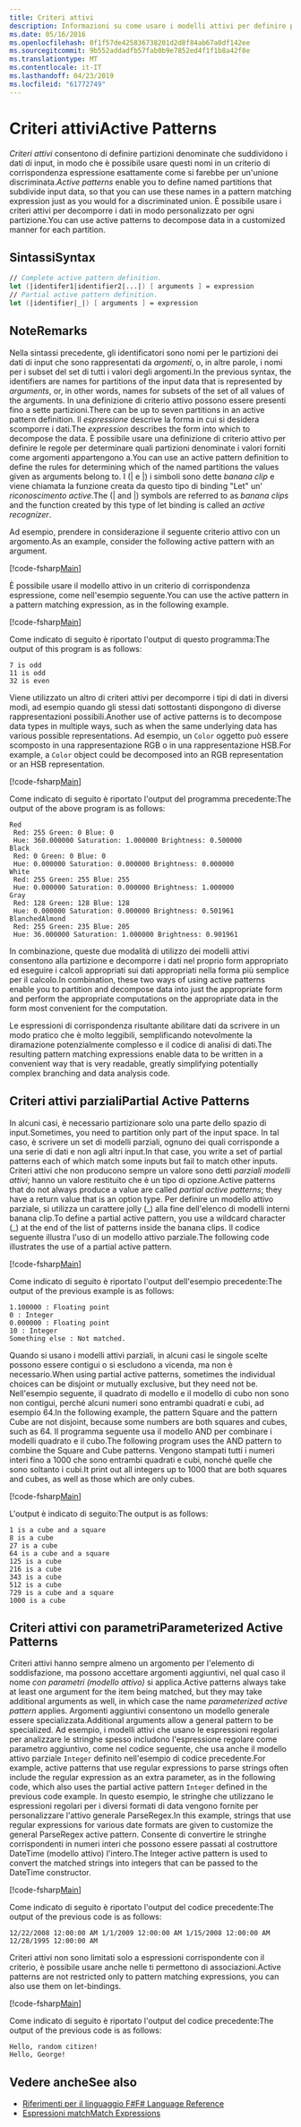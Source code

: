 ```yaml
---
title: Criteri attivi
description: Informazioni su come usare i modelli attivi per definire partizioni denominate che suddividono i dati di input di F# linguaggio di programmazione.
ms.date: 05/16/2016
ms.openlocfilehash: 0f1f57de425836738201d2d8f84ab67a0df142ee
ms.sourcegitcommit: 9b552addadfb57fab0b9e7852ed4f1f1b8a42f8e
ms.translationtype: MT
ms.contentlocale: it-IT
ms.lasthandoff: 04/23/2019
ms.locfileid: "61772749"
---
```

# <a name="active-patterns"></a><span data-ttu-id="f49c5-103">Criteri attivi</span><span class="sxs-lookup"><span data-stu-id="f49c5-103">Active Patterns</span></span>

<span data-ttu-id="f49c5-104">*Criteri attivi* consentono di definire partizioni denominate che suddividono i dati di input, in modo che è possibile usare questi nomi in un criterio di corrispondenza espressione esattamente come si farebbe per un'unione discriminata.</span><span class="sxs-lookup"><span data-stu-id="f49c5-104">*Active patterns* enable you to define named partitions that subdivide input data, so that you can use these names in a pattern matching expression just as you would for a discriminated union.</span></span> <span data-ttu-id="f49c5-105">È possibile usare i criteri attivi per decomporre i dati in modo personalizzato per ogni partizione.</span><span class="sxs-lookup"><span data-stu-id="f49c5-105">You can use active patterns to decompose data in a customized manner for each partition.</span></span>

## <a name="syntax"></a><span data-ttu-id="f49c5-106">Sintassi</span><span class="sxs-lookup"><span data-stu-id="f49c5-106">Syntax</span></span>

```fsharp
// Complete active pattern definition.
let (|identifer1|identifier2|...|) [ arguments ] = expression
// Partial active pattern definition.
let (|identifier|_|) [ arguments ] = expression
```

## <a name="remarks"></a><span data-ttu-id="f49c5-107">Note</span><span class="sxs-lookup"><span data-stu-id="f49c5-107">Remarks</span></span>

<span data-ttu-id="f49c5-108">Nella sintassi precedente, gli identificatori sono nomi per le partizioni dei dati di input che sono rappresentati da *argomenti*, o, in altre parole, i nomi per i subset del set di tutti i valori degli argomenti.</span><span class="sxs-lookup"><span data-stu-id="f49c5-108">In the previous syntax, the identifiers are names for partitions of the input data that is represented by *arguments*, or, in other words, names for subsets of the set of all values of the arguments.</span></span> <span data-ttu-id="f49c5-109">In una definizione di criterio attivo possono essere presenti fino a sette partizioni.</span><span class="sxs-lookup"><span data-stu-id="f49c5-109">There can be up to seven partitions in an active pattern definition.</span></span> <span data-ttu-id="f49c5-110">Il *espressione* descrive la forma in cui si desidera scomporre i dati.</span><span class="sxs-lookup"><span data-stu-id="f49c5-110">The *expression* describes the form into which to decompose the data.</span></span> <span data-ttu-id="f49c5-111">È possibile usare una definizione di criterio attivo per definire le regole per determinare quali partizioni denominate i valori forniti come argomenti appartengono a.</span><span class="sxs-lookup"><span data-stu-id="f49c5-111">You can use an active pattern definition to define the rules for determining which of the named partitions the values given as arguments belong to.</span></span> <span data-ttu-id="f49c5-112">I (| e |) i simboli sono dette *banana clip* e viene chiamata la funzione creata da questo tipo di binding "Let" un' *riconoscimento active*.</span><span class="sxs-lookup"><span data-stu-id="f49c5-112">The (| and |) symbols are referred to as *banana clips* and the function created by this type of let binding is called an *active recognizer*.</span></span>

<span data-ttu-id="f49c5-113">Ad esempio, prendere in considerazione il seguente criterio attivo con un argomento.</span><span class="sxs-lookup"><span data-stu-id="f49c5-113">As an example, consider the following active pattern with an argument.</span></span>

[!code-fsharp[Main](../../../samples/snippets/fsharp/lang-ref-2/snippet5001.fs)]

<span data-ttu-id="f49c5-114">È possibile usare il modello attivo in un criterio di corrispondenza espressione, come nell'esempio seguente.</span><span class="sxs-lookup"><span data-stu-id="f49c5-114">You can use the active pattern in a pattern matching expression, as in the following example.</span></span>

[!code-fsharp[Main](../../../samples/snippets/fsharp/lang-ref-2/snippet5002.fs)]

<span data-ttu-id="f49c5-115">Come indicato di seguito è riportato l'output di questo programma:</span><span class="sxs-lookup"><span data-stu-id="f49c5-115">The output of this program is as follows:</span></span>

```
7 is odd
11 is odd
32 is even
```

<span data-ttu-id="f49c5-116">Viene utilizzato un altro di criteri attivi per decomporre i tipi di dati in diversi modi, ad esempio quando gli stessi dati sottostanti dispongono di diverse rappresentazioni possibili.</span><span class="sxs-lookup"><span data-stu-id="f49c5-116">Another use of active patterns is to decompose data types in multiple ways, such as when the same underlying data has various possible representations.</span></span> <span data-ttu-id="f49c5-117">Ad esempio, un `Color` oggetto può essere scomposto in una rappresentazione RGB o in una rappresentazione HSB.</span><span class="sxs-lookup"><span data-stu-id="f49c5-117">For example, a `Color` object could be decomposed into an RGB representation or an HSB representation.</span></span>

[!code-fsharp[Main](~/samples/snippets/fsharp/lang-ref-2/snippet5003.fs)]

<span data-ttu-id="f49c5-118">Come indicato di seguito è riportato l'output del programma precedente:</span><span class="sxs-lookup"><span data-stu-id="f49c5-118">The output of the above program is as follows:</span></span>

```
Red
 Red: 255 Green: 0 Blue: 0
 Hue: 360.000000 Saturation: 1.000000 Brightness: 0.500000
Black
 Red: 0 Green: 0 Blue: 0
 Hue: 0.000000 Saturation: 0.000000 Brightness: 0.000000
White
 Red: 255 Green: 255 Blue: 255
 Hue: 0.000000 Saturation: 0.000000 Brightness: 1.000000
Gray
 Red: 128 Green: 128 Blue: 128
 Hue: 0.000000 Saturation: 0.000000 Brightness: 0.501961
BlanchedAlmond
 Red: 255 Green: 235 Blue: 205
 Hue: 36.000000 Saturation: 1.000000 Brightness: 0.901961
```

<span data-ttu-id="f49c5-119">In combinazione, queste due modalità di utilizzo dei modelli attivi consentono alla partizione e decomporre i dati nel proprio form appropriato ed eseguire i calcoli appropriati sui dati appropriati nella forma più semplice per il calcolo.</span><span class="sxs-lookup"><span data-stu-id="f49c5-119">In combination, these two ways of using active patterns enable you to partition and decompose data into just the appropriate form and perform the appropriate computations on the appropriate data in the form most convenient for the computation.</span></span>

<span data-ttu-id="f49c5-120">Le espressioni di corrispondenza risultante abilitare dati da scrivere in un modo pratico che è molto leggibili, semplificando notevolmente la diramazione potenzialmente complesso e il codice di analisi di dati.</span><span class="sxs-lookup"><span data-stu-id="f49c5-120">The resulting pattern matching expressions enable data to be written in a convenient way that is very readable, greatly simplifying potentially complex branching and data analysis code.</span></span>

## <a name="partial-active-patterns"></a><span data-ttu-id="f49c5-121">Criteri attivi parziali</span><span class="sxs-lookup"><span data-stu-id="f49c5-121">Partial Active Patterns</span></span>

<span data-ttu-id="f49c5-122">In alcuni casi, è necessario partizionare solo una parte dello spazio di input.</span><span class="sxs-lookup"><span data-stu-id="f49c5-122">Sometimes, you need to partition only part of the input space.</span></span> <span data-ttu-id="f49c5-123">In tal caso, è scrivere un set di modelli parziali, ognuno dei quali corrisponde a una serie di dati e non agli altri input.</span><span class="sxs-lookup"><span data-stu-id="f49c5-123">In that case, you write a set of partial patterns each of which match some inputs but fail to match other inputs.</span></span> <span data-ttu-id="f49c5-124">Criteri attivi che non producono sempre un valore sono detti *parziali modelli attivi*; hanno un valore restituito che è un tipo di opzione.</span><span class="sxs-lookup"><span data-stu-id="f49c5-124">Active patterns that do not always produce a value are called *partial active patterns*; they have a return value that is an option type.</span></span> <span data-ttu-id="f49c5-125">Per definire un modello attivo parziale, si utilizza un carattere jolly (\_) alla fine dell'elenco di modelli interni banana clip.</span><span class="sxs-lookup"><span data-stu-id="f49c5-125">To define a partial active pattern, you use a wildcard character (\_) at the end of the list of patterns inside the banana clips.</span></span> <span data-ttu-id="f49c5-126">Il codice seguente illustra l'uso di un modello attivo parziale.</span><span class="sxs-lookup"><span data-stu-id="f49c5-126">The following code illustrates the use of a partial active pattern.</span></span>

[!code-fsharp[Main](~/samples/snippets/fsharp/lang-ref-2/snippet5004.fs)]

<span data-ttu-id="f49c5-127">Come indicato di seguito è riportato l'output dell'esempio precedente:</span><span class="sxs-lookup"><span data-stu-id="f49c5-127">The output of the previous example is as follows:</span></span>

```
1.100000 : Floating point
0 : Integer
0.000000 : Floating point
10 : Integer
Something else : Not matched.
```

<span data-ttu-id="f49c5-128">Quando si usano i modelli attivi parziali, in alcuni casi le singole scelte possono essere contigui o si escludono a vicenda, ma non è necessario.</span><span class="sxs-lookup"><span data-stu-id="f49c5-128">When using partial active patterns, sometimes the individual choices can be disjoint or mutually exclusive, but they need not be.</span></span> <span data-ttu-id="f49c5-129">Nell'esempio seguente, il quadrato di modello e il modello di cubo non sono non contigui, perché alcuni numeri sono entrambi quadrati e cubi, ad esempio 64.</span><span class="sxs-lookup"><span data-stu-id="f49c5-129">In the following example, the pattern Square and the pattern Cube are not disjoint, because some numbers are both squares and cubes, such as 64.</span></span> <span data-ttu-id="f49c5-130">Il programma seguente usa il modello AND per combinare i modelli quadrato e il cubo.</span><span class="sxs-lookup"><span data-stu-id="f49c5-130">The following program uses the AND pattern to combine the Square and Cube patterns.</span></span> <span data-ttu-id="f49c5-131">Vengono stampati tutti i numeri interi fino a 1000 che sono entrambi quadrati e cubi, nonché quelle che sono soltanto i cubi.</span><span class="sxs-lookup"><span data-stu-id="f49c5-131">It print out all integers up to 1000 that are both squares and cubes, as well as those which are only cubes.</span></span> 

[!code-fsharp[Main](~/samples/snippets/fsharp/lang-ref-2/snippet5005.fs)]

<span data-ttu-id="f49c5-132">L'output è indicato di seguito:</span><span class="sxs-lookup"><span data-stu-id="f49c5-132">The output is as follows:</span></span>

```
1 is a cube and a square
8 is a cube
27 is a cube
64 is a cube and a square
125 is a cube
216 is a cube
343 is a cube
512 is a cube
729 is a cube and a square
1000 is a cube
```

## <a name="parameterized-active-patterns"></a><span data-ttu-id="f49c5-133">Criteri attivi con parametri</span><span class="sxs-lookup"><span data-stu-id="f49c5-133">Parameterized Active Patterns</span></span>

<span data-ttu-id="f49c5-134">Criteri attivi hanno sempre almeno un argomento per l'elemento di soddisfazione, ma possono accettare argomenti aggiuntivi, nel qual caso il nome *con parametri (modello attivo)* si applica.</span><span class="sxs-lookup"><span data-stu-id="f49c5-134">Active patterns always take at least one argument for the item being matched, but they may take additional arguments as well, in which case the name *parameterized active pattern* applies.</span></span> <span data-ttu-id="f49c5-135">Argomenti aggiuntivi consentono un modello generale essere specializzata.</span><span class="sxs-lookup"><span data-stu-id="f49c5-135">Additional arguments allow a general pattern to be specialized.</span></span> <span data-ttu-id="f49c5-136">Ad esempio, i modelli attivi che usano le espressioni regolari per analizzare le stringhe spesso includono l'espressione regolare come parametro aggiuntivo, come nel codice seguente, che usa anche il modello attivo parziale `Integer` definito nell'esempio di codice precedente.</span><span class="sxs-lookup"><span data-stu-id="f49c5-136">For example, active patterns that use regular expressions to parse strings often include the regular expression as an extra parameter, as in the following code, which also uses the partial active pattern `Integer` defined in the previous code example.</span></span> <span data-ttu-id="f49c5-137">In questo esempio, le stringhe che utilizzano le espressioni regolari per i diversi formati di data vengono fornite per personalizzare l'attivo generale ParseRegex.</span><span class="sxs-lookup"><span data-stu-id="f49c5-137">In this example, strings that use regular expressions for various date formats are given to customize the general ParseRegex active pattern.</span></span> <span data-ttu-id="f49c5-138">Consente di convertire le stringhe corrispondenti in numeri interi che possono essere passati al costruttore DateTime (modello attivo) l'intero.</span><span class="sxs-lookup"><span data-stu-id="f49c5-138">The Integer active pattern is used to convert the matched strings into integers that can be passed to the DateTime constructor.</span></span>

[!code-fsharp[Main](~/samples/snippets/fsharp/lang-ref-2/snippet5006.fs)]

<span data-ttu-id="f49c5-139">Come indicato di seguito è riportato l'output del codice precedente:</span><span class="sxs-lookup"><span data-stu-id="f49c5-139">The output of the previous code is as follows:</span></span>

```
12/22/2008 12:00:00 AM 1/1/2009 12:00:00 AM 1/15/2008 12:00:00 AM 12/28/1995 12:00:00 AM
```

<span data-ttu-id="f49c5-140">Criteri attivi non sono limitati solo a espressioni corrispondente con il criterio, è possibile usare anche nelle ti permettono di associazioni.</span><span class="sxs-lookup"><span data-stu-id="f49c5-140">Active patterns are not restricted only to pattern matching expressions, you can also use them on let-bindings.</span></span>

[!code-fsharp[Main](~/samples/snippets/fsharp/lang-ref-2/snippet5007.fs)]

<span data-ttu-id="f49c5-141">Come indicato di seguito è riportato l'output del codice precedente:</span><span class="sxs-lookup"><span data-stu-id="f49c5-141">The output of the previous code is as follows:</span></span>

```
Hello, random citizen!
Hello, George!
```

## <a name="see-also"></a><span data-ttu-id="f49c5-142">Vedere anche</span><span class="sxs-lookup"><span data-stu-id="f49c5-142">See also</span></span>

- [<span data-ttu-id="f49c5-143">Riferimenti per il linguaggio F#</span><span class="sxs-lookup"><span data-stu-id="f49c5-143">F# Language Reference</span></span>](index.md)
- [<span data-ttu-id="f49c5-144">Espressioni match</span><span class="sxs-lookup"><span data-stu-id="f49c5-144">Match Expressions</span></span>](match-expressions.md)
